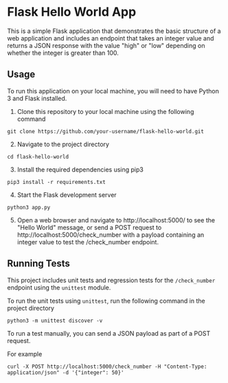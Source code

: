 # Flask Hello World App

This is a simple Flask application that demonstrates the basic structure of a web application and includes an endpoint that takes an integer value and returns a JSON response with the value "high" or "low" depending on whether the integer is greater than 100.

## Usage

To run this application on your local machine, you will need to have Python 3 and Flask installed.

1. Clone this repository to your local machine using the following command

```
git clone https://github.com/your-username/flask-hello-world.git
```

2. Navigate to the project directory

```
cd flask-hello-world
```

3. Install the required dependencies using pip3

```
pip3 install -r requirements.txt
```

4. Start the Flask development server

```
python3 app.py
```

5. Open a web browser and navigate to http://localhost:5000/ to see the "Hello World" message, or send a POST request to http://localhost:5000/check_number with a payload containing an integer value to test the /check_number endpoint.

## Running Tests

This project includes unit tests and regression tests for the ```/check_number``` endpoint using the ```unittest``` module.

To run the unit tests using ```unittest```, run the following command in the project directory

```
python3 -m unittest discover -v
```

To run a test manually, you can send a JSON payload as part of a POST request.

For example

```
curl -X POST http://localhost:5000/check_number -H "Content-Type: application/json" -d '{"integer": 50}'
```
